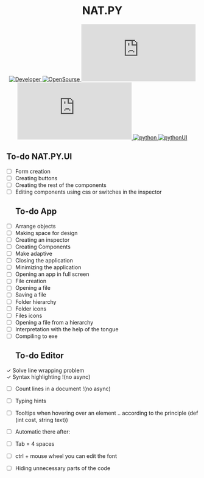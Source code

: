 <h1 align="center"> NAT.PY </h1>

<div align="center">

 <a href="https://github.com/xoheveras"> ![Developer](https://img.shields.io/badge/Developed%20by-xoheveras(Egor%20Udovin)-blueviolet) </a> 
 <a href="https://github.com/Depeveras/NAT.PY"> ![OpenSourse](https://img.shields.io/badge/Open%20Source-NAT.PY-blueviolet) </a>
 <a href=""> ![codesize](https://img.shields.io/github/languages/code-size/Depeveras/NAT.PY) </a> 
 <a href=""> ![lastcommit](https://img.shields.io/github/last-commit/Depeveras/NAT.PY) </a>
 <a href=""> ![python](https://img.shields.io/badge/python-3.7%2B-blueviolet) </a>
 <a href="https://github.com/Depeveras/NAT.PY.UI"> ![pythonUI](https://img.shields.io/badge/python-NAT.PY.UI-blueviolet) </a>
 
 </div>
 
  ## To-do NAT.PY.UI
- [ ] Form creation
- [ ] Creating buttons
- [ ] Creating the rest of the components
- [ ] Editing components using css or switches in the inspector
  ## To-do App
- [ ] Arrange objects
- [ ] Making space for design
- [ ] Creating an inspector
- [ ] Creating Components
- [ ] Make adaptive
- [ ] Closing the application
- [ ] Minimizing the application
- [ ] Opening an app in full screen
- [ ] File creation 
- [ ] Opening a file
- [ ] Saving a file
- [ ] Folder hierarchy
- [ ] Folder icons
- [ ] Files icons
- [ ] Opening a file from a hierarchy
- [ ] Interpretation with the help of the tongue
- [ ] Compiling to exe
  ## To-do Editor

✓ Solve line wrapping problem <br>
✓ Syntax highlighting !(no async)
- [ ] Count lines in a document !(no async)
- [ ] Typing hints
- [ ] Tooltips when hovering over an element .. according to the principle (def (int cost, string text))
- [ ] Automatic there after:
- [ ] Tab = 4 spaces
- [ ] ctrl + mouse wheel you can edit the font
- [ ] Hiding unnecessary parts of the code

